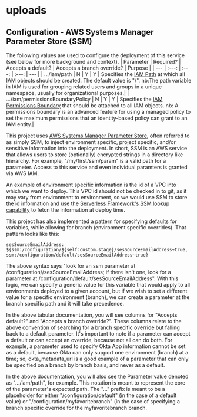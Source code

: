 # uploads

## Configuration - AWS Systems Manager Parameter Store (SSM)

The following values are used to configure the deployment of this service (see below for more background and context).
| Parameter  | Required? | Accepts a default? | Accepts a branch override? | Purpose |
| --- | :---: | :---: | :---: | --- |
| .../iam/path  | N  | Y | Y | Specifies the [IAM Path](https://docs.aws.amazon.com/IAM/latest/UserGuide/reference_identifiers.html#identifiers-friendly-names) at which all IAM objects should be created.  The default value is "/". nb:The path variable in IAM is used for grouping related users and groups in a unique namespace, usually for organizational purposes.|
| .../iam/permissionsBoundaryPolicy  | N  | Y | Y | Specifies the [IAM Permissions Boundary](https://docs.aws.amazon.com/IAM/latest/UserGuide/access_policies_boundaries.html) that should be attached to all IAM objects. nb: A permissions boundary is an advanced feature for using a managed policy to set the maximum permissions that an identity-based policy can grant to an IAM entity.|

This project uses [AWS Systems Manager Parameter Store](https://docs.aws.amazon.com/systems-manager/latest/userguide/systems-manager-parameter-store.html), often referred to as simply SSM, to inject environment specific, project specific, and/or sensitive information into the deployment.
In short, SSM is an AWS service that allows users to store (optionally) encrypted strings in a directory like hierarchy.  For example, "/my/first/ssm/param" is a valid path for a parameter.  Access to this service and even individual paramters is granted via AWS IAM.

An example of environment specific information is the id of a VPC into which we want to deploy.  This VPC id should not be checked in to git, as it may vary from environment to environment, so we would use SSM to store the id information and use the [Serverless Framework's SSM lookup capability](https://www.serverless.com/framework/docs/providers/aws/guide/variables/#reference-variables-using-the-ssm-parameter-store) to fetcn the information at deploy time.

This project has also implemented a pattern for specifying defaults for variables, while allowing for branch (environment specific overrides).  That pattern looks like this:
```
sesSourceEmailAddress: ${ssm:/configuration/${self:custom.stage}/sesSourceEmailAddress~true, ssm:/configuration/default/sesSourceEmailAddress~true}
```
The above syntax says "look for an ssm parameter at /configuration/<branch name>/sesSourceEmailAddress; if there isn't one, look for a parameter at /configuration/default/sesSourceEmailAddress".  With this logic, we can specify a generic value for this variable that would apply to all environments deployed to a given account, but if we wish to set a different value for a specific environment (branch), we can create a parameter at the branch specific path and it will take precedence.

In the above tabular documentation, you will see columns for "Accepts default?" and "Accepts a branch override?".  These columns relate to the above convention of searching for a branch specific override but falling back to a default parameter.  It's important to note if a parameter can accept a default or can accept an override, because not all can do both.  For example, a parameter used to specify Okta App information cannot be set as a default, because Okta can only support one environment (branch) at a time; so, okta_metadata_url is a good example of a parameter that can only be specified on a branch by branch basis, and never as a default.

In the above documentation, you will also see the Parameter value denoted as ".../iam/path", for example.  This notation is meant to represent the core of the parameter's expected path.  The "..." prefix is meant to be a placeholder for either "/configuration/default" (in the case of a default value) or "/configuration/myfavoritebranch" (in the case of specifying a branch specific override for the myfavoritebranch branch.
